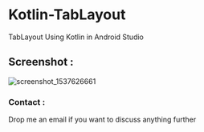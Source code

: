 # Kotlin-TabLayout
TabLayout Using Kotlin in Android Studio

## Screenshot :
![screenshot_1537626661](https://user-images.githubusercontent.com/10756609/45918323-d6a64380-bea2-11e8-880b-d62c147e0bb1.png)

### Contact :

Drop me an email if you want to discuss anything further

